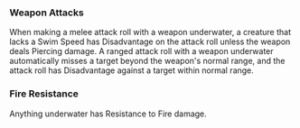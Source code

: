 

### Weapon Attacks
When making a melee attack roll with a weapon underwater, a creature that lacks a Swim Speed has Disadvantage on the attack roll unless the weapon deals Piercing damage.
A ranged attack roll with a weapon underwater automatically misses a target beyond the weapon's normal range, and the attack roll has Disadvantage against a target within normal range.

### Fire Resistance
Anything underwater has Resistance to Fire damage.
